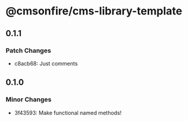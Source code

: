 # @cmsonfire/cms-library-template

## 0.1.1

### Patch Changes

- c8acb68: Just comments

## 0.1.0

### Minor Changes

- 3f43593: Make functional named methods!
